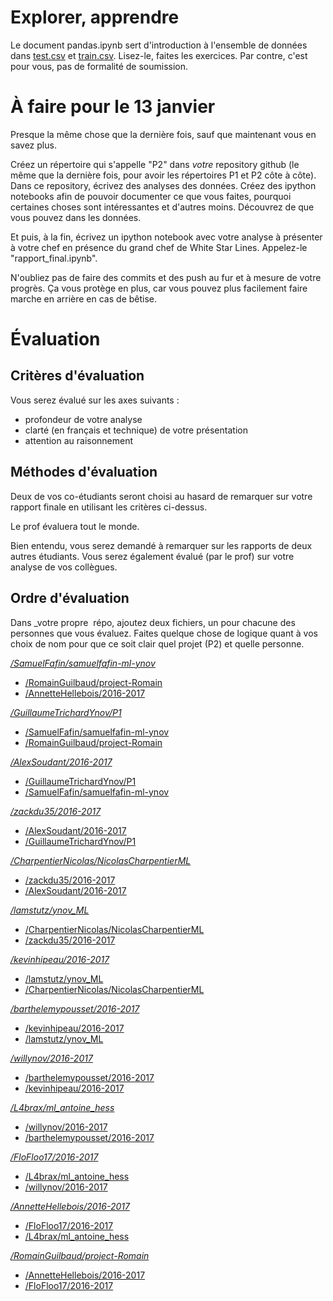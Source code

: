 # Explorer, apprendre

Le document pandas.ipynb sert d'introduction à l'ensemble de données
dans [test.csv](test.csv) et [train.csv](train.csv).  Lisez-le, faites
les exercices.  Par contre, c'est pour vous, pas de formalité de
soumission.

# À faire pour le 13 janvier

Presque la même chose que la dernière fois, sauf que maintenant vous
en savez plus.

Créez un répertoire qui s'appelle "P2" dans _votre_ repository github
(le même que la dernière fois, pour avoir les répertoires P1 et P2
côte à côte).  Dans ce repository, écrivez des analyses des données.
Créez des ipython notebooks afin de pouvoir documenter ce que vous
faites, pourquoi certaines choses sont intéressantes et d'autres
moins.  Découvrez de que vous pouvez dans les données.

Et puis, à la fin, écrivez un ipython notebook avec votre analyse à
présenter à votre chef en présence du grand chef de White Star Lines.
Appelez-le "rapport_final.ipynb".

N'oubliez pas de faire des commits et des push au fur et à mesure de
votre progrès.  Ça vous protège en plus, car vous pouvez plus
facilement faire marche en arrière en cas de bêtise.

# Évaluation

## Critères d'évaluation

Vous serez évalué sur les axes suivants :
* profondeur de votre analyse
* clarté (en français et technique) de votre présentation
* attention au raisonnement

## Méthodes d'évaluation

Deux de vos co-étudiants seront choisi au hasard de remarquer sur
votre rapport finale en utilisant les critères ci-dessus.

Le prof évaluera tout le monde.

Bien entendu, vous serez demandé à remarquer sur les rapports de deux
autres étudiants.  Vous serez également évalué (par le prof) sur votre
analyse de vos collègues.


## Ordre d'évaluation

Dans _votre propre  répo, ajoutez deux fichiers, un pour chacune des
personnes que vous évaluez.  Faites quelque chose de logique quant à
vos choix de nom pour que ce soit clair quel projet (P2) et quelle
personne.

*[/SamuelFafin/samuelfafin-ml-ynov](https://github.com/SamuelFafin/samuelfafin-ml-ynov.git)*
* [/RomainGuilbaud/project-Romain](https://github.com/RomainGuilbaud/project-Romain)
* [/AnnetteHellebois/2016-2017](https://github.com/AnnetteHellebois/2016-2017.git)


*[/GuillaumeTrichardYnov/P1](https://github.com/GuillaumeTrichardYnov/P1)*
* [/SamuelFafin/samuelfafin-ml-ynov](https://github.com/SamuelFafin/samuelfafin-ml-ynov.git)
* [/RomainGuilbaud/project-Romain](https://github.com/RomainGuilbaud/project-Romain)


*[/AlexSoudant/2016-2017](https://github.com/AlexSoudant/2016-2017.git)*
* [/GuillaumeTrichardYnov/P1](https://github.com/GuillaumeTrichardYnov/P1)
* [/SamuelFafin/samuelfafin-ml-ynov](https://github.com/SamuelFafin/samuelfafin-ml-ynov.git)


*[/zackdu35/2016-2017](https://github.com/zackdu35/2016-2017)*
* [/AlexSoudant/2016-2017](https://github.com/AlexSoudant/2016-2017.git)
* [/GuillaumeTrichardYnov/P1](https://github.com/GuillaumeTrichardYnov/P1)


*[/CharpentierNicolas/NicolasCharpentierML](https://github.com/CharpentierNicolas/NicolasCharpentierML.git)*
* [/zackdu35/2016-2017](https://github.com/zackdu35/2016-2017)
* [/AlexSoudant/2016-2017](https://github.com/AlexSoudant/2016-2017.git)


*[/lamstutz/ynov_ML](https://github.com/lamstutz/ynov_ML)*
* [/CharpentierNicolas/NicolasCharpentierML](https://github.com/CharpentierNicolas/NicolasCharpentierML.git)
* [/zackdu35/2016-2017](https://github.com/zackdu35/2016-2017)


*[/kevinhipeau/2016-2017](https://github.com/kevinhipeau/2016-2017)*
* [/lamstutz/ynov_ML](https://github.com/lamstutz/ynov_ML)
* [/CharpentierNicolas/NicolasCharpentierML](https://github.com/CharpentierNicolas/NicolasCharpentierML.git)


*[/barthelemypousset/2016-2017](https://github.com/barthelemypousset/2016-2017)*
* [/kevinhipeau/2016-2017](https://github.com/kevinhipeau/2016-2017)
* [/lamstutz/ynov_ML](https://github.com/lamstutz/ynov_ML)


*[/willynov/2016-2017](https://github.com/willynov/2016-2017.git)*
* [/barthelemypousset/2016-2017](https://github.com/barthelemypousset/2016-2017)
* [/kevinhipeau/2016-2017](https://github.com/kevinhipeau/2016-2017)


*[/L4brax/ml_antoine_hess](https://github.com/L4brax/ml_antoine_hess)*
* [/willynov/2016-2017](https://github.com/willynov/2016-2017.git)
* [/barthelemypousset/2016-2017](https://github.com/barthelemypousset/2016-2017)


*[/FloFloo17/2016-2017](https://github.com/FloFloo17/2016-2017)*
* [/L4brax/ml_antoine_hess](https://github.com/L4brax/ml_antoine_hess)
* [/willynov/2016-2017](https://github.com/willynov/2016-2017.git)


*[/AnnetteHellebois/2016-2017](https://github.com/AnnetteHellebois/2016-2017.git)*
* [/FloFloo17/2016-2017](https://github.com/FloFloo17/2016-2017)
* [/L4brax/ml_antoine_hess](https://github.com/L4brax/ml_antoine_hess)


*[/RomainGuilbaud/project-Romain](https://github.com/RomainGuilbaud/project-Romain)*
* [/AnnetteHellebois/2016-2017](https://github.com/AnnetteHellebois/2016-2017.git)
* [/FloFloo17/2016-2017](https://github.com/FloFloo17/2016-2017)


